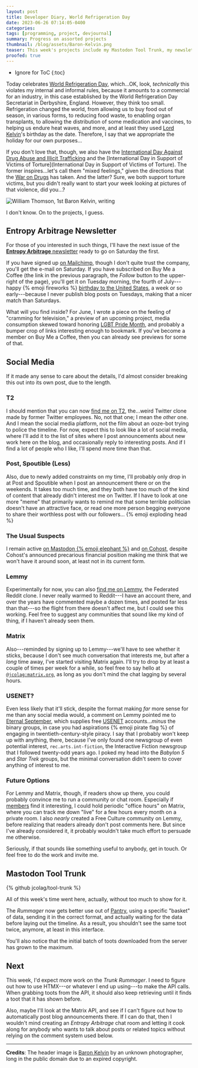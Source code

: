 ```yaml
---
layout: post
title: Developer Diary, World Refrigeration Day
date: 2023-06-26 07:14:05-0400
categories:
tags: [programming, project, devjournal]
summary: Progress on assorted projects
thumbnail: /blog/assets/Baron-Kelvin.png
teaser: This week's projects include my Mastodon Tool Trunk, my newsletter for June, and social media changes.
proofed: true
---
```


* Ignore for ToC
{:toc}

Today celebrates [World Refrigeration Day](https://en.wikipedia.org/wiki/World_Refrigeration_Day), which...OK, look, *technically* this violates my internal and informal rules, because it amounts to a commercial for an industry, in this case established by the World Refrigeration Day Secretariat in Derbyshire, England.  However, they think too small.  Refrigeration changed the world, from allowing us to buy food out of season, in various forms, to reducing food waste, to enabling organ transplants, to allowing the distribution of some medication and vaccines, to helping us endure heat waves, and more, and at least they used [Lord Kelvin](https://en.wikipedia.org/wiki/William_Thomson,_1st_Baron_Kelvin)'s birthday as the date.  Therefore, I say that we appropriate the holiday for our own purposes...

If you don't love that, though, we also have the [International Day Against Drug Abuse and Illicit Trafficking](https://en.wikipedia.org/wiki/International_Day_Against_Drug_Abuse_and_Illicit_Trafficking) and the [International Day in Support of Victims of Torture](International Day in Support of Victims of Torture).  The former inspires...let's call them "mixed feelings," given the directions that the [War on Drugs](https://en.wikipedia.org/wiki/War_on_drugs) has taken.  And the latter?  Sure, we both support torture victims, but you didn't really want to start your week looking at pictures of that violence, did you...?

![William Thomson, 1st Baron Kelvin, writing](/blog/assets/Baron-Kelvin.png "Thank goodness he didn't go into interior design.")

I don't know.  On to the projects, I guess.

## Entropy Arbitrage Newsletter

For those of you interested in such things, I'll have the next issue of the [**Entropy Arbitrage** newsletter](https://www.buymeacoffee.com/jcolag) ready to go on Saturday the first.

If you have signed up [on Mailchimp](https://entropy-arbitrage.mailchimpsites.com/), though I don't quite trust the company, you'll get the e-mail on Saturday.  If you have subscribed on Buy Me a Coffee (the link in the previous paragraph, the *Follow* button to the upper-right of the page), you'll get it on Tuesday morning, the fourth of July---happy {% emoji fireworks %} [birthday to the United States](https://en.wikipedia.org/wiki/Independence_Day_%28United_States%29), a week or so early---because I never publish blog posts on Tuesdays, making that a nicer match than Saturdays.

What will you find inside?  For June, I wrote a piece on the feeling of "cramming for television," a preview of an upcoming project, media consumption skewed toward honoring [LGBT Pride Month](https://en.wikipedia.org/wiki/Pride_Month), and probably a bumper crop of links interesting enough to bookmark.  If you've become a member on Buy Me a Coffee, then you can already see previews for some of that.

## Social Media

If it made any sense to care about the details, I'd almost consider breaking this out into its own post, due to the length.

### T2

I should mention that you can now [find me on T2](https://t2.social/jcolag), the...weird Twitter clone made by former Twitter employees.  No, not that one; I mean the *other* one.  And I mean the social media platform, not the film about an ooze-bot trying to police the timeline.  For now, expect this to look like a lot of social media, where I'll add it to the list of sites where I post announcements about new work here on the blog, and occasionally reply to interesting posts.  And if I find a lot of people who I like, I'll spend more time than that.

### Post, Spoutible (Less)

Also, due to newly added constraints on my time, I'll probably only drop in at Post and Spoutible when I post an announcement there or on the weekends.  It takes too much time, and they both have too much of the kind of content that already didn't interest me on Twitter.  If I have to look at one more "meme" that primarily wants to remind me that some terrible politician doesn't have an attractive face, or read one more person begging everyone to share their worthless post with our followers... {% emoji exploding head %}

### The Usual Suspects

I remain active [on Mastodon {% emoji elephant %}](https://mastodon.social/@jcolag/) and [on Cohost](https://cohost.org/jcolag), despite Cohost's announced precarious financial position making me think that we won't have it around soon, at least not in its current form.

### Lemmy

Experimentally for now, you can also [find me on Lemmy](https://vlemmy.net/u/jcolag), the Federated Reddit clone.  I never really warmed to Reddit---I have an account there, and over the years have commented maybe a dozen times, and posted far less than that---so the flight from there doesn't affect me, but I could see this working.  Feel free to suggest any communities that sound like my kind of thing, if I haven't already seen them.

### Matrix

Also---reminded by signing up to Lemmy---we'll have to see whether it sticks, because I don't see much conversation that interests me, but after a *long* time away, I've started visiting Matrix again.  I'll try to drop by at least a couple of times per week for a while, so feel free to say hello at [`@jcolag:matrix.org`](https://matrix.to/#/@jcolag:matrix.org), as long as you don't mind the chat lagging by several hours.

### USENET?

Even less likely that it'll stick, despite the format making *far* more sense for me than any social media would, a comment on Lemmy pointed me to [Eternal September](https://www.eternal-september.org/), which supplies free [USENET](https://en.wikipedia.org/wiki/Usenet) accounts...*minus* the binary groups, in case you had aspirations {% emoji pirate flag %} of engaging in twentieth-century-style piracy.  I say that I probably won't keep up with anything, there, because I've only found one newsgroup of even potential interest, `rec.arts.int-fiction`, the Interactive Fiction newsgroup that I followed twenty-odd years ago.  I poked my head into the *Babylon 5* and *Star Trek* groups, but the minimal conversation didn't seem to cover anything of interest to me.

### Future Options

For Lemmy and Matrix, though, if readers show up there, you could probably convince me to run a community or chat room.  Especially if [members](https://www.buymeacoffee.com/jcolag) find it interesting, I could hold periodic "office hours" on Matrix, where you can track me down "live" for a few hours every month on a private room.  I also *nearly* created a Free Culture community on Lemmy, before realizing that readers already don't post comments here.  But since I've already considered it, it probably wouldn't take much effort to persuade me otherwise.

Seriously, if that sounds like something useful to anybody, get in touch.  Or feel free to do the work and invite me.

## Mastodon Tool Trunk

{% github jcolag/tool-trunk %}

All of this week's time went here, actually, without too much to show for it.

The *Rummager* now gets better use out of [Pantry](https://getpantry.cloud/), using a specific "basket" of data, sending it in the correct format, and actually waiting for the data before laying out the timeline.  As a result, you shouldn't see the same toot twice, anymore, at least in this interface.

You'll also notice that the initial batch of toots downloaded from the server has grown to the maximum.

## Next

This week, I'd expect more work on the *Trunk Rummager*.  I need to figure out how to use HTMX---or whatever I end up using---to make the API calls.  When grabbing toots from the API, it should also keep retrieving until it finds a toot that it has shown before.

Also, maybe I'll look at the Matrix API, and see if I can't figure out how to automatically post blog announcements there.  If I can do that, then I wouldn't mind creating an *Entropy Arbitrage* chat room and letting it cook along for anybody who wants to talk about posts or related topics without relying on the comment system used below.

* * *

**Credits**:  The header image is [Baron Kelvin](https://commons.wikimedia.org/wiki/File:Baron_Kelvin.jpg) by an unknown photographer, long in the public domain due to an expired copyright.

